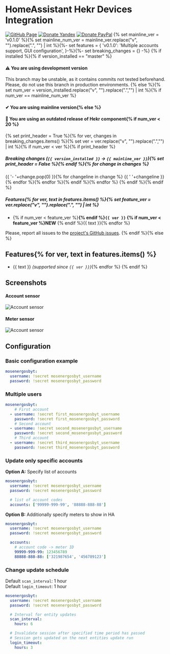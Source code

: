 # HomeAssistant Hekr Devices Integration
[![GitHub Page](https://img.shields.io/badge/GitHub-alryaz%2Fhass--mosenergosbyt-blue)](https://github.com/alryaz/hass-mosenergosbyt)
[![Donate Yandex](https://img.shields.io/badge/Donate-Yandex-red.svg)](https://money.yandex.ru/to/410012369233217)
[![Donate PayPal](https://img.shields.io/badge/Donate-Paypal-blueviolet.svg)](https://www.paypal.me/alryaz)
{% set mainline_ver = 'v0.1.0' %}{% set mainline_num_ver = mainline_ver.replace("v", "").replace(".", "") | int %}{%- set features = {
    'v0.1.0': 'Multiple accounts support, GUI configuration',
}-%}{%- set breaking_changes = {} -%}
{% if installed %}{% if version_installed == "master" %}
#### ⚠ You are using development version
This branch may be unstable, as it contains commits not tested beforehand.  
Please, do not use this branch in production environments.
{% else %}{% set num_ver = version_installed.replace("v", "").replace(".","") | int %}{% if num_ver == mainline_num_ver %}
#### ✔ You are using mainline version{% else %}
#### 🚨 You are using an outdated release of Hekr component{% if num_ver < 20 %}
{% set print_header = True %}{% for ver, changes in breaking_changes.items() %}{% set ver = ver.replace("v", "").replace(".","") | int %}{% if num_ver < ver %}{% if print_header %}
##### Breaking changes (`{{ version_installed }}` -> `{{ mainline_ver }}`){% set print_header = False %}{% endif %}{% for change in changes %}
{{ '- '+change.pop(0) }}{% for changeline in change %}
{{ '  '+changeline }}{% endfor %}{% endfor %}{% endif %}{% endfor %}
{% endif %}{% endif %}
##### Features{% for ver, text in features.items() %}{% set feature_ver = ver.replace("v", "").replace(".", "") | int %}
- {% if num_ver < feature_ver %}**{% endif %}`{{ ver }}` {% if num_ver < feature_ver %}NEW** {% endif %}{{ text }}{% endfor %}

Please, report all issues to the [project's GitHub issues](https://github.com/alryaz/hass-hekr-component/issues).
{% endif %}{% else %}
## Features{% for ver, text in features.items() %}
- {{ text }} _(supported since `{{ ver }}`)_{% endfor %}
{% endif %}
## Screenshots
#### Account sensor
![Account sensor](https://raw.githubusercontent.com/alryaz/hass-mosenergosbyt/master/images/account.png)
#### Meter sensor
![Account sensor](https://raw.githubusercontent.com/alryaz/hass-mosenergosbyt/master/images/meter.png)

## Configuration
### Basic configuration example
```yaml
mosenergosbyt:
  username: !secret mosenergosbyt_username
  password: !secret mosenergosbyt_password
```

### Multiple users
```yaml
mosenergosbyt:
    # First account
  - username: !secret first_mosenergosbyt_username
    password: !secret first_mosenergosbyt_password
    # Second account
  - username: !secret second_mosenergosbyt_username
    password: !secret second_mosenergosbyt_password
    # Third account
  - username: !secret third_mosenergosbyt_username
    password: !secret third_mosenergosbyt_password 
```

### Update only specific accounts
**Option A:** Specify list of accounts
```yaml
mosenergosbyt:
  username: !secret mosenergosbyt_username
  password: !secret mosenergosbyt_password

  # list of account codes
  accounts: ['99999-999-99', '88888-888-88']
```
**Option B:** Additionally specify meters to show in HA
```yaml
mosenergosbyt:
  username: !secret mosenergosbyt_username
  password: !secret mosenergosbyt_password

  accounts:
    # account code -> meter ID
    99999-999-99: 123456789
    88888-888-88: ['321987654', '456789123']
```

### Change update schedule
Default `scan_interval`: 1 hour  
Default `login_timeout`: 1 hour
```yaml
mosenergosbyt:
  username: !secret mosenergosbyt_username
  password: !secret mosenergosbyt_password

  # Interval for entity updates
  scan_interval:
    hours: 6

  # Invalidate session after specified time period has passed
  # Session gets updated on the next entities update run 
  login_timeout:
    hours: 3
```